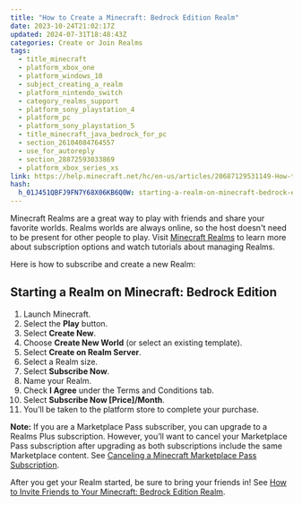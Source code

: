 ```yaml
---
title: "How to Create a Minecraft: Bedrock Edition Realm"
date: 2023-10-24T21:02:17Z
updated: 2024-07-31T18:48:43Z
categories: Create or Join Realms
tags:
  - title_minecraft
  - platform_xbox_one
  - platform_windows_10
  - subject_creating_a_realm
  - platform_nintendo_switch
  - category_realms_support
  - platform_sony_playstation_4
  - platform_pc
  - platform_sony_playstation_5
  - title_minecraft_java_bedrock_for_pc
  - section_26104084764557
  - use_for_autoreply
  - section_28872593033869
  - platform_xbox_series_xs
link: https://help.minecraft.net/hc/en-us/articles/20687129531149-How-to-Create-a-Minecraft-Bedrock-Edition-Realm
hash:
  h_01J451QBFJ9FN7Y68X06KB6Q0W: starting-a-realm-on-minecraft-bedrock-edition
---
```


Minecraft Realms are a great way to play with friends and share your favorite worlds. Realms worlds are always online, so the host doesn't need to be present for other people to play. Visit [Minecraft Realms](https://www.minecraft.net/en-us/realms) to learn more about subscription options and watch tutorials about managing Realms.

Here is how to subscribe and create a new Realm:

## Starting a Realm on Minecraft: Bedrock Edition

1.  Launch Minecraft.
2.  Select the **Play** button.
3.  Select **Create New**.
4.  Choose **Create New World** (or select an existing template).
5.  Select **Create on Realm Server**.
6.  Select a Realm size.
7.  Select **Subscribe Now**.
8.  Name your Realm.
9.  Check **I Agree** under the Terms and Conditions tab.
10. Select **Subscribe Now \[Price\]/Month**.
11. You’ll be taken to the platform store to complete your purchase.

**Note:** If you are a Marketplace Pass subscriber, you can upgrade to a Realms Plus subscription. However, you’ll want to cancel your Marketplace Pass subscription after upgrading as both subscriptions include the same Marketplace content. See [Canceling a Minecraft Marketplace Pass Subscription](../Marketplace-Pass-Subscriptions/Canceling-a-Minecraft-Marketplace-Pass-Subscription.md).

After you get your Realm started, be sure to bring your friends in! See [How to Invite Friends to Your Minecraft: Bedrock Edition Realm](./Invite-Friends-to-Your-Minecraft-Bedrock-Edition-Realm.md).

